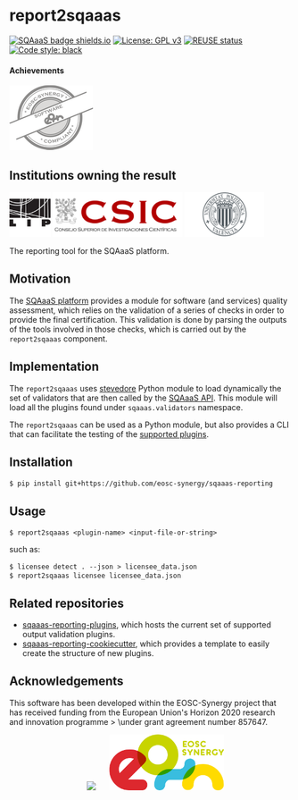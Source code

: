<!--
SPDX-FileCopyrightText: Copyright contributors to the Software Quality Assurance as a Service (SQAaaS) project <sqaaas@ibergrid.eu>
SPDX-FileCopyrightText: 2017-2024 Pablo Orviz <orviz@ifca.unican.es>

SPDX-License-Identifier: GPL-3.0-only
-->

# report2sqaaas
[![SQAaaS badge shields.io](https://img.shields.io/badge/sqaaas%20software-silver-lightgrey)](https://api.eu.badgr.io/public/assertions/Dzr7HNIJSv6mhaGmvb27Fg "SQAaaS silver badge achieved")
[![License: GPL v3](https://img.shields.io/badge/License-GPLv3-blue.svg)](https://www.gnu.org/licenses/gpl-3.0)
[![REUSE status](https://api.reuse.software/badge/git.fsfe.org/reuse/api)](https://api.reuse.software/info/git.fsfe.org/reuse/api)
[![Code style: black](https://img.shields.io/badge/code%20style-black-000000.svg)](https://github.com/psf/black)

#### Achievements
[![SQAaaS badge](https://github.com/EOSC-synergy/SQAaaS/raw/master/badges/badges_150x116/badge_software_silver.png)](https://api.eu.badgr.io/public/assertions/Dzr7HNIJSv6mhaGmvb27Fg "SQAaaS silver badge achieved")

## Institutions owning the result
<p float="left">
    <img src="https://github.com/EOSC-synergy/service-qa-baseline/blob/master/content/images/logo-LIP.png" height="80">
    <img src="https://github.com/EOSC-synergy/service-qa-baseline/blob/master/content/images/logo-csic.png" height="80">
    <img src="https://github.com/EOSC-synergy/service-qa-baseline/blob/master/content/images/logo-UPV.png" height="80">
</p>


The reporting tool for the SQAaaS platform.

## Motivation
The [SQAaaS platform](https://github.com/eosc-synergy/SQAaaS) provides a
module for software (and services) quality assessment, which relies on the
validation of a series of checks in order to provide the final certification.
This validation is done by parsing the outputs of the tools involved in those
checks, which is carried out by the `report2sqaaas` component.

## Implementation
The `report2sqaaas` uses [stevedore](https://github.com/openstack/stevedore)
Python module to load dynamically the set of validators that are then called
by the [SQAaaS API](https://github.com/eosc-synergy/sqaaas-api-server). This
module will load all the plugins found under `sqaaas.validators` namespace.

The `report2sqaaas` can be used as a Python module, but also provides a CLI
that can facilitate the testing of the
[supported plugins](https://github.com/eosc-synergy/sqaaas-reporting-plugins).

## Installation
```
$ pip install git+https://github.com/eosc-synergy/sqaaas-reporting
```

## Usage
```
$ report2sqaaas <plugin-name> <input-file-or-string>
```

such as:
```
$ licensee detect . --json > licensee_data.json
$ report2sqaaas licensee licensee_data.json
```

## Related repositories
- [sqaaas-reporting-plugins](https://github.com/eosc-synergy/sqaaas-reporting-plugins),
  which hosts the current set of supported output validation plugins.
- [sqaaas-reporting-cookiecutter](https://github.com/eosc-synergy/sqaaas-reporting-cookiecutter),
  which provides a template to easily create the structure of new plugins.

## Acknowledgements
This software has been developed within the EOSC-Synergy project that has received funding from the European Union's Horizon 2020 research and innovation programme      >  \under grant agreement number 857647.

<p align="center">
  <img src="https://encrypted-tbn0.gstatic.com/images?q=tbn:ANd9GcT1WF4g5KH3PnQE_Ve10QFRS-gZ0NpCQ7Qr-_km1RqnOCEF1fQt" hspace="20">
  <img src="images/logo-SYNERGY.png" height="100">
</p>
